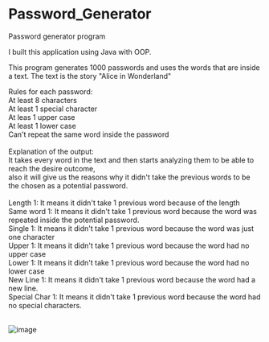 # Password_Generator
Password generator program 

I built this application using Java with OOP.

This program generates 1000 passwords and uses the words that are inside a text. The text is the story "Alice in Wonderland" <br/>

Rules for each password:<br/>
At least 8 characters<br/>
At least 1 special character<br/>
At leas 1 upper case<br/>
At least 1 lower case<br/>
Can't repeat the same word inside the password<br/>
<br/>
Explanation of the output:<br/>
It takes every word in the text and then starts analyzing them to be able to reach the desire outcome, <br/>
also it will give us the reasons why it didn't take the previous words to be the chosen as a potential password.<br/>
<br/>
Length 1: It means it didn't take 1 previous word because of the length<br/>
Same word 1: It means it didn't take 1 previous word because the word was repeated inside the potential password.<br/>
Single 1: It means it didn't take 1 previous word because the word was just one character<br/>
Upper 1: It means it didn't take 1 previous word because the word had no upper case<br/>
Lower 1: It means it didn't take 1 previous word because the word had no lower case<br/>
New Line 1: It means it didn't take 1 previous word because the word had a new line.<br/>
Special Char 1: It means it didn't take 1 previous word because the word had no special characters.<br/>
<br/>

![image](https://user-images.githubusercontent.com/35407350/195664663-8d50414f-d2af-4e76-829c-43c21cd437c2.png)
